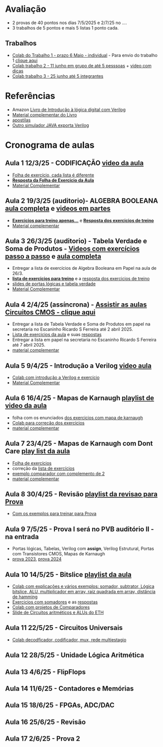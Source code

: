 # Avaliação
* 2 provas de 40 pontos nos dias 7/5/2025 e 2/7/25 no ....
*  3 trabalhos de 5 pontos e mais 5 listas 1 ponto cada.
## Trabalhos 
* [Colab do Trabalho 1 - prazo 6 Maio - individual](https://colab.research.google.com/drive/1H3aUtoNS5JrGH-O9ySW4yZigYmi_Ju0c?usp=sharing) - Para envio do trabalho 1 [clique aqui](https://forms.gle/fYnmL57Rwe2ZU9j3A)
* [Colab trabalho 2 - 11 junho em grupo de até 5 pesssoas](https://colab.research.google.com/drive/1Mv75E8fnQfOyBXq4HiSDmFN7-5CUkK5h?usp=sharing) + [video com dicas](https://www.youtube.com/playlist?list=PLcvOyD_LMr6koZ87zzxnplFdXj7jehWQ1)
* [Colab trabalho 3 - 25 junho até 5 integrantes](https://colab.research.google.com/drive/1IqfIVOFMUfuKfu84z3xGlEXsf7P92i-s?usp=sharing)
  
# Referências 
* Amazon [Livro de Introdução à lógica digital com Verilog](https://www.amazon.com.br/Introdu%C3%A7%C3%A3o-L%C3%B3gica-Digital-com-Verilog-ebook/dp/B0CPJPDSFL/ref=sr_1_fkmr0_1?__mk_pt_BR=%C3%85M%C3%85%C5%BD%C3%95%C3%91&crid=2WZWPGQZ1BS9K&dib=eyJ2IjoiMSJ9.OpGfXffViXnTvj7ogV0CJh2OUy5TvRfvb-NJkDQCbejTJnPjzjIyDdXJegg2ufVIxAmt8HilkUTCtScS93YtzuAP6F8yfJGh-XGjBQPyg7g.6R-MiNqh0eDPVKqRcs4xc59LDL-K5f_KDrOBk49CK_0&dib_tag=se&keywords=introdu%C3%A7%C3%A3o+ao+verilog&qid=1708534722&sprefix=introducao+ao+verilo%2Caps%2C224&sr=8-1-fkmr0)
* [Material complementar do Livro](https://colab.research.google.com/drive/19Hx2VVszGURzVRCw6IQqC9SXse4hBxse?usp=sharing)
* [apostilas](https://github.com/arduinoufv/inf150/tree/master/referencias)
* [Outro simulador JAVA exporta Verilog](https://github.com/hneemann/Digital)

# Cronograma de aulas
## Aula 1 12/3/25 - CODIFICAÇÃO  [video da aula](https://www.youtube.com/playlist?list=PLcvOyD_LMr6lZCoO89C2XdwUnBdVjreHe)
* [Folha de exercício, cada lista é diferente](https://drive.google.com/file/d/1hVYZJdLe7PYeeJi03vZbT9mWAdDpBWUa/view?usp=sharing)
* [**Resposta da Folha de Exercicio da Aula**](https://docs.google.com/document/d/1cqq3Q13tjPxvGbMxlI_CgOY6hJ5Q5TpsB8NbBXLNNtU/edit?usp=sharing)
* [Material Complementar](https://github.com/arduinoufv/inf150/blob/master/aula2025/complementaraula1.md)

## Aula 2 19/3/25 (auditorio)- ALGEBRA BOOLEANA [aula completa](https://drive.google.com/file/d/1CnRwIh3y0dkhrhb8sJLMO7sjdA0DPexe/view?usp=sharing) e [videos em partes]()
* [**Exercicios para treino apenas...**](https://github.com/arduinoufv/inf150/blob/master/aulas2023/lista_portas_logicas.pdf) e [**Resposta dos exercicios de treino**](https://github.com/arduinoufv/inf150/blob/master/aulas2023/answer_portas_logicas.pdf)
* [Material complementar](https://github.com/arduinoufv/inf150/blob/master/aula2025/materialcomplementaraula2.md)

## Aula 3 26/3/25 (auditorio)  - Tabela Verdade e Soma de Produtos - [Videos com exercícios passo a passo](https://www.youtube.com/playlist?list=PLcvOyD_LMr6lZMgR6ZjM9eMU8rYGoh4jS) e [aula completa](https://drive.google.com/file/d/1q9qMGtrsfB67lGJYM6Ngw9SJyRtkIYqI/view?usp=sharing)
  * Entregar a lista de exercícios de Algebra Booleana em Papel na aula de 26/3.
  * [**lista de exercicios para treino**](https://drive.google.com/file/d/1--W5NXHyAUGi1qciiN-YxRrLvHiniXl3/view?usp=sharing) e a [resposta dos exercicios de treino](https://drive.google.com/file/d/1hld6aUR42eBKP4UkdDtW4a7O47mY1wB5/view?usp=sharing)
  * [slides de portas lógicas e tabela verdade](https://docs.google.com/presentation/d/1GkUW5eD_ZkHe4yXAb5SvtNi0wi1yX2J4IXJ8inCa15c/edit?usp=sharing)
  * [Material Complementar](https://github.com/arduinoufv/inf150/blob/master/aula2025/aula3_materialcomplementar.md)   

## Aula 4 2/4/25 (assíncrona) - [Assistir as aulas Circuitos CMOS - clique aqui](https://www.youtube.com/playlist?list=PLcvOyD_LMr6mHm8nNxNDKwYsPYQEoH041)
* Entregar a lista de Tabela Verdade e Soma de Produtos em papel na secretaria no Escaninho Ricardo S Ferreira até 2 abril 2025.
* [Lista de exercicios da aula](https://drive.google.com/file/d/1-2zKhwZjzf9PLyEUHJEr55TJY73Fse65/view?usp=sharing) e suas [respostas](https://drive.google.com/file/d/1GKmm5gsR7oYwfVEnADQ6TbARqb8rPi3c/view?usp=sharing)
* Entregar a lista em papel na secretaria no Escaninho Ricardo S Ferreira até 7 abril 2025.
* [material complementar](https://github.com/arduinoufv/inf150/blob/master/aula2025/aula4_materialcomplementar.md)
  
## Aula 5 9/4/25 - Introdução a Verilog [video aula](https://www.youtube.com/playlist?list=PLcvOyD_LMr6nsxVw7dOY2DLBBu1aRNJ3Y)
 * [Colab com introdução a Verilog e exercício](https://colab.research.google.com/drive/1suVDyByBbvu8xugBTyiYrHu8VN6d8se1?usp=sharing)
 * [Material Complementar](https://github.com/arduinoufv/inf150/blob/master/aula2025/aula5_materialcomplementar.md) 

## Aula 6 16/4/25 - Mapas de Karnaugh [playlist de video da aula](https://www.youtube.com/playlist?list=PLcvOyD_LMr6mgF9VknWR2Hd6W31i96gWJ)
* folha com os enunciados [dos exercicios com mapa de karnaugh](https://drive.google.com/file/d/1-JrRzb7MWTtMG1-y2G3ev2iVxOM2I0sm/view?usp=sharing)
* [Colab para correção dos exercicios](https://colab.research.google.com/drive/19aJ1oDwK5JUYXYPB2dWbPCNop1dAfjS_?usp=sharing)
* [material complementar](https://github.com/arduinoufv/inf150/blob/master/aula2025/aula6_material_complementar.md)

## Aula 7 23/4/25 - Mapas de Karnaugh com Dont Care [play list da aula](https://www.youtube.com/playlist?list=PLcvOyD_LMr6nl20MAR40qS6hMlpCl3Z2P)
* [Folha de exercícios](https://drive.google.com/file/d/1FZUZcUT-JQgdERv98UHQ8ypQx4nwoTgR/view?usp=sharing)
* correção da [lista de exercícios](https://colab.research.google.com/drive/1yZjkn7F3TyocJ0m-xLGl2JyJm6ViE9Xu?usp=sharing)
* [exemplo comparador com complemento de 2](https://colab.research.google.com/drive/1cPupx2eHujwLsPRxDJw1T0QWA0nFsuz4?usp=sharing)
* [material complementar](https://github.com/arduinoufv/inf150/blob/master/aula2025/aula7_dontcare_e_karnaugh.md)
## Aula 8 30/4/25 - Revisão [playlist da revisao para Prova](https://www.youtube.com/playlist?list=PLcvOyD_LMr6kq4BRO5-Cy5lFu-qfByHPa)
* [Com os exemplos para treinar para Prova](https://colab.research.google.com/drive/1_bViy1QEU1QLEMN65p_UunLLkzh26JDc?usp=sharing)

## Aula 9 7/5/25 - Prova I será no PVB auditório II - na entrada 
* Portas lógicas, Tabelas, Verilog com **assign**, Verilog Estrutural, Portas com Transistores CMOS, Mapas de Karnaugh
* [prova 2023](https://github.com/arduinoufv/inf150/blob/master/aula2025/p1_2023.pdf), [prova 2024](https://github.com/arduinoufv/inf150/blob/master/aula2025/p1_2024_inf150.pdf)

## Aula 10 14/5/25 - Bitslice [playlist da aula](https://www.youtube.com/playlist?list=PLcvOyD_LMr6mlA4AwPQdhz7pJJFjQ7hKe)
* [Colab com explicações e vários exemplos: somador, subtrator, Lógica bitslice, ALU, multiplicador em array, raiz quadrada em array, distância de hamming](https://colab.research.google.com/drive/1LjNDVMUuKCJL7grxuLKUKzqZZZYcq60d?usp=sharing)
 * [Exercicios com somadores](https://github.com/arduinoufv/inf150/blob/master/aulas2023/merged%20(4).pdf) e as [respostas](https://github.com/arduinoufv/inf150/blob/master/aulas2023/answer%20(6).pdf)
  * [Colab com projetos de Comparadores](https://colab.research.google.com/drive/1k3x55nk4mgPgs-Oa185XboUWh9LS27J7)
  * [Slide de Circuitos aritméticos e ALUs do ETH](https://safari.ethz.ch/ddca/spring2024/lib/exe/fetch.php?media=07_arithmeticcircuits.pdf)

## Aula 11 22/5/25 - Circuitos Universais
* [Colab decodficador, codificador, mux, rede multiestagio](https://colab.research.google.com/drive/1GkhgwvcmEflAuuwC5xNmEIpd9XFS8_i9?usp=sharing)

## Aula 12 28/5/25 - Unidade Lógica Aritmética 

## Aula 13 4/6/25 - FlipFlops 

## Aula 14 11/6/25 - Contadores e Memórias

## Aula 15 18/6/25 - FPGAs, ADC/DAC

## Aula 16 25/6/25 - Revisão 

## Aula 17 2/6/25  - Prova 2


